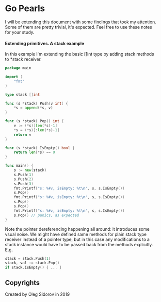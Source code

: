 # Go Pearls

I will be extending this document with some findings that took my attention.
Some of them are pretty trivial, it's expected. Feel free to use these notes for
your study.

#### Extending primitives. A stack example

In this example I'm extending the basic []int type by adding stack methods to
*stack receiver. 

```go
package main

import (
	"fmt"
)

type stack []int

func (s *stack) Push(v int) {
	*s = append(*s, v)
}

func (s *stack) Pop() int {
	v := (*s)[len(*s)-1]
	*s = (*s)[:len(*s)-1]
	return v
}

func (s *stack) IsEmpty() bool {
	return len(*s) == 0
}

func main() {
	s := new(stack)
	s.Push(1)
	s.Push(2)
	s.Push(3)
	fmt.Printf("s: %#v, isEmpty: %t\n", s, s.IsEmpty())
	s.Pop()
	fmt.Printf("s: %#v, isEmpty: %t\n", s, s.IsEmpty())
	s.Pop()
	s.Pop()
	fmt.Printf("s: %#v, isEmpty: %t\n", s, s.IsEmpty())
	s.Pop() // panics, as expected
}
```

Note the pointer dereferencing happening all around: it
introduces some vsual noise. We might have defined same methods for plain stack
type receiver instead of a pointer type, but in this case any modifications to
a stack instance would have to be passed back from the methods explicitly. E.g.

```go
stack = stack.Push(1)
stack, val := stack.Pop()
if stack.IsEmpty() { ... }
```

## Copyrights

Created by Oleg Sidorov in 2019
